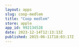 ```yaml
---
layout: apps
slug: coop-medlem
title: "Coop medlem"
store: apple
app_id: 992134528
date: 2023-12-14T12:13:13Z
published: 2015-06-11T18:03:17Z
---
```

